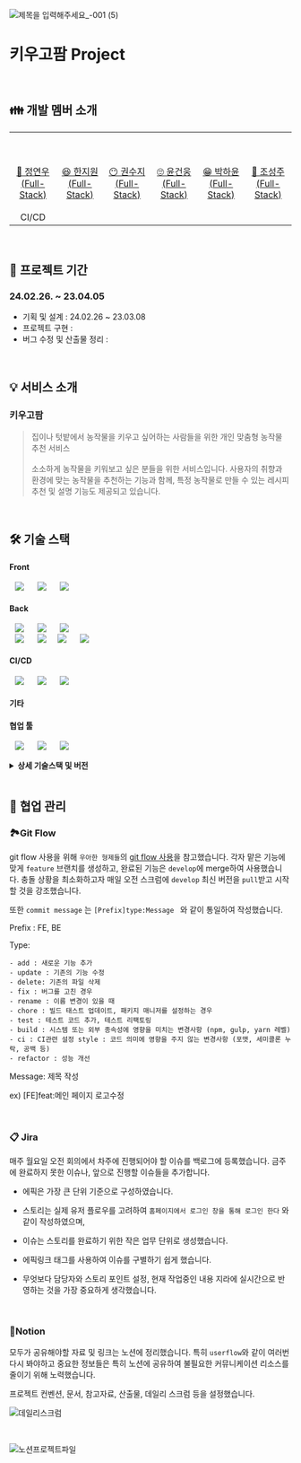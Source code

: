 ![제목을 입력해주세요_-001 (5)](https://github.com/Yeonwoo27/java-bridge/assets/161433883/d11be04e-d26c-4ce7-a390-604cc4126a40)

# 키우고팜 Project

<br>

## 👪 개발 멤버 소개

<table> <tr> <td height="140px" align="center"> <a href="https://github.com/dolpongg"> <br><br> 👑 정연우 <br>(Full-Stack) </a> <br></td> <td height="140px" align="center"> <a href="https://github.com/xswaqz">  <br><br> 😆 한지원 <br>(Full-Stack) </a> <br></td> <td height="140px" align="center"> <a href="https://github.com/mickeyshoes"> <br><br> 😶 권수지 <br>(Full-Stack) </a> <br></td> <td height="140px" align="center"> <a href="https://github.com/YongjaeKwon"><br><br> 🙄 윤건웅 <br>(Full-Stack) </a> <br></td> <td height="140px" align="center"> <a href="https://github.com/moxnox63">  <br><br> 😁 박하윤 <br>(Full-Stack) </a> <br></td> <td height="140px" align="center"> <a href="https://github.com/HanKyeon"> <br><br> 🙂 조성주 <br>(Full-Stack) </a> <br></td> </tr> 
<tr> 
<td align="center">CI/CD</td>
<td align="center"></td> 
<td align="center"></td>
<td align="center"></td>
<td align="center"></td>
<td align="center"></td>
</tr> </table>

<br />

## 📆 프로젝트 기간 

### 24.02.26. ~ 23.04.05

- 기획 및 설계 : 24.02.26 ~ 23.03.08
- 프로젝트 구현 : 
- 버그 수정 및 산출물 정리 :

<br />


## 💡 서비스 소개

### 키우고팜

>집이나 텃밭에서 농작물을 키우고 싶어하는 사람들을 위한 개인 맞춤형 농작물 추천 서비스
 <br /><br />소소하게 농작물을 키워보고 싶은 분들을 위한 서비스입니다. 사용자의 취향과 환경에 맞는 농작물을 추천하는 기능과 함께, 특정 농작물로 만들 수 있는 레시피 추천 및 설명 기능도 제공되고 있습니다.


<br/>

## 🛠️ 기술 스택

#### Front

  <img src="https://img.shields.io/badge/Vue.js-35495E?style=for-the-badge&logo=vuedotjs&logoColor=4FC08D" style="height : auto; margin-left : 10px; margin-right : 10px;"/> <img src="https://img.shields.io/badge/Tailwind-06B6D4?style=for-the-badge&logo=Tailwind%20CSS&logoColor=white" style="height : auto; margin-left : 10px; margin-right : 10px;"/>  <img src="https://img.shields.io/badge/Axios-5A29E4?style=for-the-badge&logo=Axios&logoColor=white" style="height : auto; margin-left : 10px; margin-right : 10px;"/> 

#### Back

<img src="https://img.shields.io/badge/Java-007396?style=for-the-badge&logo=Java&logoColor=#007396" style="height : auto; margin-left : 10px; margin-right : 10px;"/> <img src="https://img.shields.io/badge/Spring Boot-6DB33F?style=for-the-badge&logo=Spring Boot&logoColor=white" style="height : auto; margin-left : 10px; margin-right : 10px;"/> <img src="https://img.shields.io/badge/JSON Web Tokens-000000?style=for-the-badge&logo=JSON Web Tokens&logoColor=white" style="height : auto; margin-left : 10px; margin-right : 10px;"/> <br/> <img src="https://img.shields.io/badge/MySQL-4479A1?style=for-the-badge&logo=mysql&logoColor=white" style="height : auto; margin-left : 10px; margin-right : 10px;"/> <img src="https://img.shields.io/badge/OAuth2-2496ED?style=for-the-badge&logo=OAuth2&logoColor=white" style="height : auto; margin-left : 10px; margin-right : 10px;"/><img src="https://img.shields.io/badge/Django-092E20?style=for-the-badge&logo=django&logoColor=green" style="height : auto; margin-left : 10px; margin-right : 10px;"/> <img src="https://img.shields.io/badge/Gradle-02303A?style=for-the-badge&logo=Gradle&logoColor=white" style="height : auto; margin-left : 10px; margin-right : 10px;"/>

#### CI/CD

<img src="https://img.shields.io/badge/Nginx-009639?style=for-the-badge&logo=NGINX&logoColor=white" style="height : auto; margin-left : 10px; margin-right : 10px;"/> <img src="https://img.shields.io/badge/Docker-2496ED?style=for-the-badge&logo=Docker&logoColor=white" style="height : auto; margin-left : 10px; margin-right : 10px;"/> <img src="https://img.shields.io/badge/Jenkins-D24939?style=for-the-badge&logo=Jenkins&logoColor=white" style="height : auto; margin-left : 10px; margin-right : 10px;"/>

#### 기타


#### 협업 툴

<img src="https://img.shields.io/badge/Jira-0052CC?style=for-the-badge&logo=Jira&logoColor=white" style="height : auto; margin-left : 10px; margin-right : 10px;"/> <img src="https://img.shields.io/badge/GitLab-FC6D26?style=for-the-badge&logo=GitLab&logoColor=white" style="height : auto; margin-left : 10px; margin-right : 10px;"/> <img src="https://img.shields.io/badge/Mattermost-0058CC?style=for-the-badge&logo=Mattermost&logoColor=white" style="height : auto; margin-left : 10px; margin-right : 10px;"/>

<details><summary> <b> 상세 기술스택 및 버전</b> </summary>

| 구분     | 기술스택           | 상세내용                  | 버전              |
| -------- | ------------------ | ------------------------- | ----------------- |
| 공통     | Gitlab             | 형상관리                  | \-                |
|          | Jira               | 이슈관리                  | \-                |
|          | Mattermost, Notion | 커뮤니케이션              | \-                |
| BackEnd  | MySQL              | DBMS                      | 8.0.36           |
|          | Java               | OpenJDK                   |17         |
|          | Spring Boot        | Java Server Framework     | 3.2.3            |
|          | JPA                |                           | \-                |
|          | IntelliJ           | IDE                       | \-                |
|          | Django           |                        | \-                |
|          | OAuth2             |                           |\-            |
|          | Gradle             | Build                     | 7.6.1             |
| FrontEnd | Vue.js           | 프론트 프레임워크         | 3.4.21           |
|          | Tailwind           | CSS 라이브러리            |3.4.1           |
|          | axios              | API 통신 라이브러리       | 1.6.7             |
|          | IDE                | Visual Studio Code        | \-          |
| Server   | AWS EC2            | Server                    | \-                |
|          | Nginx              |                           |1.24.0       |
|          | Docker             |                           |\-            |

</details>

<br />



## 👥 협업 관리

### 🏞Git Flow

git flow 사용을 위해 `우아한 형제들`의 [git flow 사용](https://techblog.woowahan.com/2553/)을 참고했습니다. 각자 맡은 기능에 맞게 `feature` 브랜치를 생성하고, 완료된 기능은 `develop`에 merge하여 사용했습니다. 충돌 상황을 최소화하고자 매일 오전 스크럼에 `develop` 최신 버전을 `pull`받고 시작할 것을 강조했습니다.

또한 `commit message` 는 `[Prefix]type:Message ` 와 같이 통일하여 작성했습니다.

Prefix : FE, BE

Type:
```update : 기존의 기능 수정
- add : 새로운 기능 추가
- update : 기존의 기능 수정
- delete: 기존의 파일 삭제
- fix : 버그를 고친 경우
- rename : 이름 변경이 있을 때
- chore : 빌드 태스트 업데이트, 패키지 매니저를 설정하는 경우
- test : 테스트 코드 추가, 테스트 리팩토링
- build : 시스템 또는 외부 종속성에 영향을 미치는 변경사항 (npm, gulp, yarn 레벨)
- ci : CI관련 설정 style : 코드 의미에 영향을 주지 않는 변경사항 (포맷, 세미콜론 누락, 공백 등)
- refactor : 성능 개선
```

Message: 제목 작성

ex) [FE]feat:메인 페이지 로고수정

<br/>

### 📋 Jira

매주 월요일 오전 회의에서 차주에 진행되어야 할 이슈를 백로그에 등록했습니다. 금주에 완료하지 못한 이슈나, 앞으로 진행할 이슈들을 추가합니다.

- 에픽은 가장 큰 단위 기준으로 구성하였습니다.

- 스토리는 실제 유저 플로우를 고려하여 `홈페이지에서 로그인 창을 통해 로그인 한다` 와 같이 작성하였으며,

- 이슈는 스토리를 완료하기 위한 작은 업무 단위로 생성했습니다.
- 에픽링크 태그를 사용하여 이슈를 구별하기 쉽게 했습니다.
- 무엇보다 담당자와 스토리 포인트 설정, 현재 작업중인 내용 지라에 실시간으로 반영하는 것을 가장 중요하게 생각했습니다.

<br/>


### 📝Notion

모두가 공유해야할 자료 및 링크는 노션에 정리했습니다. 특히 `userflow`와 같이 여러번 다시 봐야하고 중요한 정보들은 특히 노션에 공유하여 불필요한 커뮤니케이션 리소스를 줄이기 위해 노력했습니다.

프로젝트 컨벤션, 문서, 참고자료, 산출물, 데일리 스크럼 등을 설정했습니다.

![데일리스크럼](./exec/assets/notion_daily_scrum.PNG)

<br/>

![노션프로젝트파일](./exec/assets/notion_project_files.PNG)

<br/>


<br />
